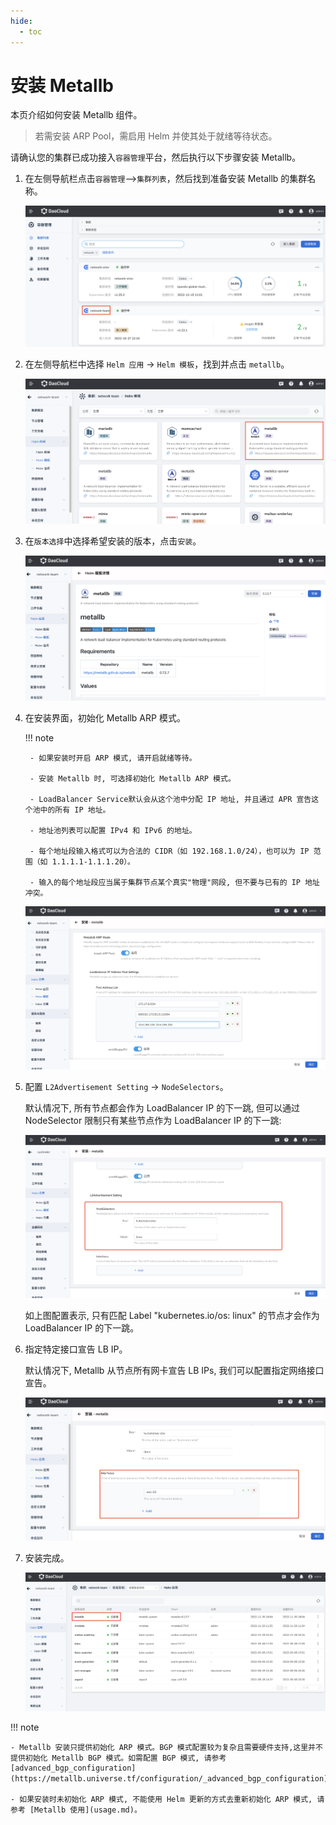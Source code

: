 ```yaml
---
hide:
  - toc
---
```


# 安装 Metallb

本页介绍如何安装 Metallb 组件。

> 若需安装 ARP Pool，需启用 Helm 并使其处于就绪等待状态。

请确认您的集群已成功接入`容器管理`平台，然后执行以下步骤安装 Metallb。

1. 在左侧导航栏点击`容器管理`—>`集群列表`，然后找到准备安装 Metallb 的集群名称。

    ![metallb_cluster](../../images/metallb-cluster.png)

2. 在左侧导航栏中选择 `Helm 应用` -> `Helm 模板`，找到并点击 `metallb`。

    ![metallb_repo](../../images/metallb_helm_repo.png)

3. 在`版本选择`中选择希望安装的版本，点击`安装`。

    ![metallb_version](../../images/metallb-helm-version.png)

4. 在安装界面，初始化 Metallb ARP 模式。

    !!! note

        - 如果安装时开启 ARP 模式, 请开启就绪等待。

        - 安装 Metallb 时, 可选择初始化 Metallb ARP 模式。

        - LoadBalancer Service默认会从这个池中分配 IP 地址, 并且通过 APR 宣告这个池中的所有 IP 地址。

        - 地址池列表可以配置 IPv4 和 IPv6 的地址。

        - 每个地址段输入格式可以为合法的 CIDR（如 192.168.1.0/24），也可以为 IP 范围（如 1.1.1.1-1.1.1.20）。

        - 输入的每个地址段应当属于集群节点某个真实"物理"网段, 但不要与已有的 IP 地址冲突。

    ![metallb_ippool](../../images/metallb_ippool.png)

5. 配置 `L2Advertisement Setting` -> `NodeSelectors`。

    默认情况下, 所有节点都会作为 LoadBalancer IP 的下一跳, 但可以通过 NodeSelector 限制只有某些节点作为 LoadBalancer IP 的下一跳:

    ![node_list](../../images/metallb_nodelist.png)

    如上图配置表示, 只有匹配 Label "kubernetes.io/os: linux" 的节点才会作为 LoadBalancer IP 的下一跳。

6. 指定特定接口宣告 LB IP。

    默认情况下, Metallb 从节点所有网卡宣告 LB IPs, 我们可以配置指定网络接口宣告。

    ![metallb-interface](../../images/metallb-interface.png)

7. 安装完成。

    ![metallb_installed](../../images/metallb_installed.png)

!!! note

    - Metallb 安装只提供初始化 ARP 模式。BGP 模式配置较为复杂且需要硬件支持,这里并不提供初始化 Metallb BGP 模式。如需配置 BGP 模式, 请参考 [advanced_bgp_configuration](https://metallb.universe.tf/configuration/_advanced_bgp_configuration)。

    - 如果安装时未初始化 ARP 模式, 不能使用 Helm 更新的方式去重新初始化 ARP 模式, 请参考 [Metallb 使用](usage.md)。
